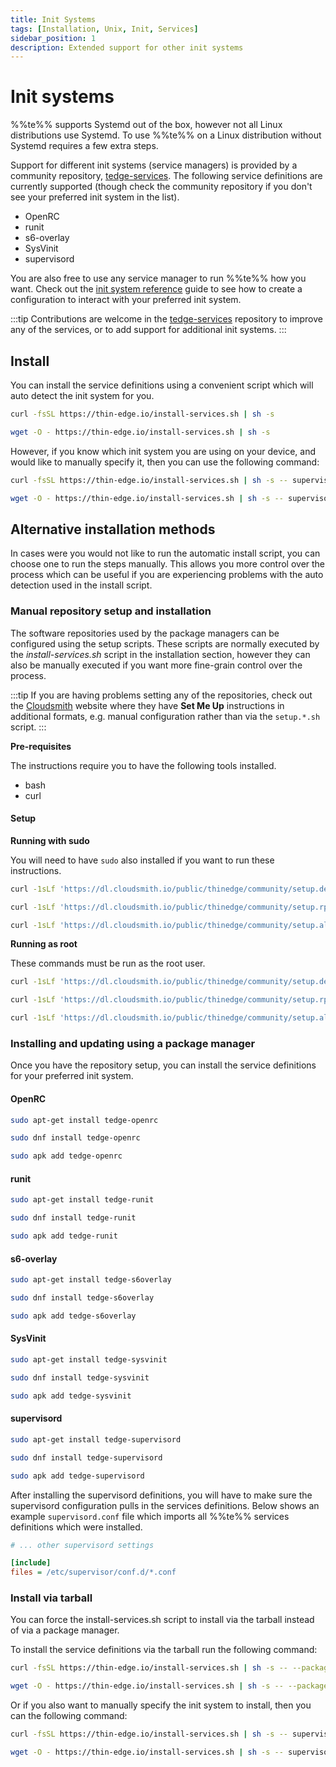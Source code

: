 ```yaml
---
title: Init Systems
tags: [Installation, Unix, Init, Services]
sidebar_position: 1
description: Extended support for other init systems
---
```


# Init systems

%%te%% supports Systemd out of the box, however not all Linux distributions use Systemd. To use %%te%% on a Linux distribution without Systemd requires a few extra steps.

Support for different init systems (service managers) is provided by a community repository, [tedge-services](https://github.com/thin-edge/tedge-services). The following service definitions are currently supported (though check the community repository if you don't see your preferred init system in the list).

* OpenRC
* runit
* s6-overlay
* SysVinit
* supervisord

You are also free to use any service manager to run %%te%% how you want. Check out the [init system reference](../../references/init_system_configuration.md) guide to see how to create a configuration to interact with your preferred init system.

:::tip
Contributions are welcome in the [tedge-services](https://github.com/thin-edge/tedge-services) repository to improve any of the services, or to add support for additional init systems.
:::

## Install

You can install the service definitions using a convenient script which will auto detect the init system for you.

```sh tab={"label":"curl"}
curl -fsSL https://thin-edge.io/install-services.sh | sh -s
```

```sh tab={"label":"wget"}
wget -O - https://thin-edge.io/install-services.sh | sh -s
```

However, if you know which init system you are using on your device, and would like to manually specify it, then you can use the following command:

```sh tab={"label":"curl"}
curl -fsSL https://thin-edge.io/install-services.sh | sh -s -- supervisord
```

```sh tab={"label":"wget"}
wget -O - https://thin-edge.io/install-services.sh | sh -s -- supervisord
```

## Alternative installation methods

In cases were you would not like to run the automatic install script, you can choose one to run the steps manually. This allows you more control over the process which can be useful if you are experiencing problems with the auto detection used in the install script.

### Manual repository setup and installation

The software repositories used by the package managers can be configured using the setup scripts. These scripts are normally executed by the *install-services.sh* script in the installation section, however they can also be manually executed if you want more fine-grain control over the process.

:::tip
If you are having problems setting any of the repositories, check out the [Cloudsmith](https://cloudsmith.io/~thinedge/repos/community/setup/#formats-deb) website where they have **Set Me Up** instructions in additional formats, e.g. manual configuration rather than via the `setup.*.sh` script.
:::

**Pre-requisites**

The instructions require you to have the following tools installed.

* bash
* curl

#### Setup

**Running with sudo**

You will need to have `sudo` also installed if you want to run these instructions.

```sh tab={"label":"Debian/Ubuntu"}
curl -1sLf 'https://dl.cloudsmith.io/public/thinedge/community/setup.deb.sh' | sudo bash
```

```sh tab={"label":"RHEL/Fedora/RockyLinux"}
curl -1sLf 'https://dl.cloudsmith.io/public/thinedge/community/setup.rpm.sh' | sudo bash
```

```sh tab={"label":"Alpine"}
curl -1sLf 'https://dl.cloudsmith.io/public/thinedge/community/setup.alpine.sh' | sudo bash
```

**Running as root**

These commands must be run as the root user.

```sh tab={"label":"Debian/Ubuntu"}
curl -1sLf 'https://dl.cloudsmith.io/public/thinedge/community/setup.deb.sh' | bash
```

```sh tab={"label":"RHEL/Fedora/RockyLinux"}
curl -1sLf 'https://dl.cloudsmith.io/public/thinedge/community/setup.rpm.sh' | bash
```

```sh tab={"label":"Alpine"}
curl -1sLf 'https://dl.cloudsmith.io/public/thinedge/community/setup.alpine.sh' | bash
```

### Installing and updating using a package manager

Once you have the repository setup, you can install the service definitions for your preferred init system.

#### OpenRC

```sh tab={"label":"Debian/Ubuntu"}
sudo apt-get install tedge-openrc
```

```sh tab={"label":"RHEL/Fedora/RockyLinux"}
sudo dnf install tedge-openrc
```

```sh tab={"label":"Alpine"}
sudo apk add tedge-openrc
```

#### runit

```sh tab={"label":"Debian/Ubuntu"}
sudo apt-get install tedge-runit
```

```sh tab={"label":"RHEL/Fedora/RockyLinux"}
sudo dnf install tedge-runit
```

```sh tab={"label":"Alpine"}
sudo apk add tedge-runit
```

#### s6-overlay

```sh tab={"label":"Debian/Ubuntu"}
sudo apt-get install tedge-s6overlay
```

```sh tab={"label":"RHEL/Fedora/RockyLinux"}
sudo dnf install tedge-s6overlay
```

```sh tab={"label":"Alpine"}
sudo apk add tedge-s6overlay
```

#### SysVinit

```sh tab={"label":"Debian/Ubuntu"}
sudo apt-get install tedge-sysvinit
```

```sh tab={"label":"RHEL/Fedora/RockyLinux"}
sudo dnf install tedge-sysvinit
```

```sh tab={"label":"Alpine"}
sudo apk add tedge-sysvinit
```

#### supervisord

```sh tab={"label":"Debian/Ubuntu"}
sudo apt-get install tedge-supervisord
```

```sh tab={"label":"RHEL/Fedora/RockyLinux"}
sudo dnf install tedge-supervisord
```

```sh tab={"label":"Alpine"}
sudo apk add tedge-supervisord
```

After installing the supervisord definitions, you will have to make sure the supervisord configuration pulls in the services definitions. Below shows an example `supervisord.conf` file which imports all %%te%% services definitions which were installed.

```ini title="file: /etc/supervisord.conf"
# ... other supervisord settings

[include]
files = /etc/supervisor/conf.d/*.conf
```

### Install via tarball

You can force the install-services.sh script to install via the tarball instead of via a package manager.

To install the service definitions via the tarball run the following command:

```sh tab={"label":"curl"}
curl -fsSL https://thin-edge.io/install-services.sh | sh -s -- --package-manager tarball
```

```sh tab={"label":"wget"}
wget -O - https://thin-edge.io/install-services.sh | sh -s -- --package-manager tarball
```

Or if you also want to manually specify the init system to install, then you can the following command:

```sh tab={"label":"curl"}
curl -fsSL https://thin-edge.io/install-services.sh | sh -s -- supervisord --package-manager tarball
```

```sh tab={"label":"wget"}
wget -O - https://thin-edge.io/install-services.sh | sh -s -- supervisord --package-manager tarball
```

